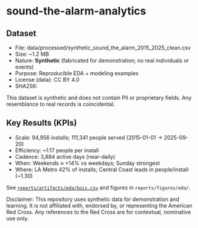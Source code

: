 # sound-the-alarm-analytics

## Dataset
- File: data/processed/synthetic_sound_the_alarm_2015_2025_clean.csv
- Size: ~1.2 MB
- Nature: **Synthetic** (fabricated for demonstration; no real individuals or events)
- Purpose: Reproducible EDA + modeling examples
- License (data): CC BY 4.0
- SHA256: <paste hash here>

This dataset is synthetic and does not contain PII or proprietary fields. Any resemblance to real records is coincidental.

## Key Results (KPIs)
- Scale: 94,956 installs; 111,341 people served (2015-01-01 → 2025-09-20)
- Efficiency: ~1.17 people per install
- Cadence: 3,884 active days (near-daily)
- When: Weekends ≈ +14% vs weekdays; Sunday strongest
- Where: LA Metro 42% of installs; Central Coast leads in people/install (~1.30)

See [`reports/artifacts/eda/kpis.csv`](reports/artifacts/eda/kpis.csv) and figures in `reports/figures/eda/`.

Disclaimer: This repository uses synthetic data for demonstration and learning. It is not affiliated with, endorsed by, or representing the American Red Cross. Any references to the Red Cross are for contextual, nominative use only.
